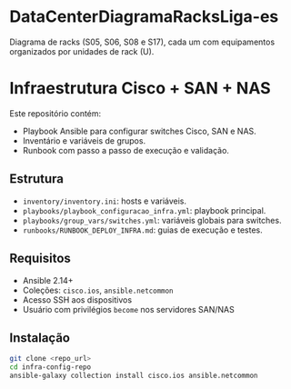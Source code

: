 # DataCenterDiagramaRacksLiga-es
Diagrama de racks (S05, S06, S08 e S17), cada um com equipamentos organizados por unidades de rack (U). 





# Infraestrutura Cisco + SAN + NAS

Este repositório contém:

- Playbook Ansible para configurar switches Cisco, SAN e NAS.
- Inventário e variáveis de grupos.
- Runbook com passo a passo de execução e validação.

## Estrutura

- `inventory/inventory.ini`: hosts e variáveis.
- `playbooks/playbook_configuracao_infra.yml`: playbook principal.
- `playbooks/group_vars/switches.yml`: variáveis globais para switches.
- `runbooks/RUNBOOK_DEPLOY_INFRA.md`: guias de execução e testes.

## Requisitos

- Ansible 2.14+
- Coleções: `cisco.ios`, `ansible.netcommon`
- Acesso SSH aos dispositivos
- Usuário com privilégios `become` nos servidores SAN/NAS

## Instalação

```bash
git clone <repo_url>
cd infra-config-repo
ansible-galaxy collection install cisco.ios ansible.netcommon
